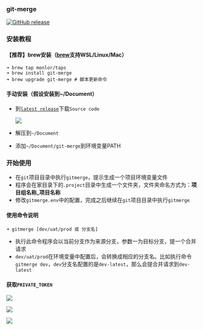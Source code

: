 ### git-merge

[![GitHub release](https://img.shields.io/github/release/monlor/git-merge.svg)](https://github.com/monlor/git-merge/releases)

### 安装教程

#### 【推荐】brew安装（[brew](https://brew.sh/index_zh-cn)支持WSL/Linux/Mac）

```
➜ brew tap monlor/taps
➜ brew install git-merge
➜ brew upgrade git-merge # 脚本更新命令
```

#### 手动安装（假设安装到~/Document）

* 到[`latest release`](https://github.com/monlor/hcf-pack/releases/latest)下载`Source code`

  ![](https://file.monlor.com/img/20200109111107.png)

* 解压到`~/Document`

* 添加`~/Document/git-merge`到环境变量PATH


### 开始使用

* 在`git`项目目录中执行`gitmerge`，提示生成一个项目环境变量文件
* 程序会在家目录下的`.project`目录中生成一个文件夹，文件夹命名方式为：**项目组名称_项目名称**
* 修改`gitmerge.env`中的配置，完成之后继续在`git`项目目录中执行`gitmerge`

#### 使用命令说明

```
➜ gitmerge [dev/uat/prod 或 分支名]
```

* 执行此命令程序会以当前分支作为来源分支，参数一为目标分支，提一个合并请求
* `dev/uat/prod`在环境变量中配置后，会转换成相应的分支名。比如执行命令`gitmerge dev`，`dev`分支名配置的是`dev-latest`，那么会提合并请求到`dev-latest`

#### 获取`PRIVATE_TOKEN`

![](https://file.monlor.com/img/20200109110806.png)

![](https://file.monlor.com/img/20200109110834.png)

![](https://file.monlor.com/img/20200109110855.png)